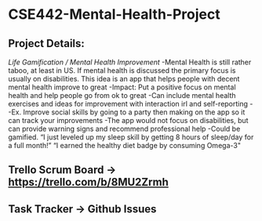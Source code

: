 # CSE442-Mental-Health-Project

## Project Details: 

*Life Gamification / Mental Health Improvement*
-Mental Health is still rather taboo, at least in US. If mental health is discussed the primary focus is usually on disabilities. This idea is an app that helps people with decent mental health improve to great
-Impact: Put a positive focus on mental health and help people go from ok to great
-Can include mental health exercises and ideas for improvement with interaction irl and self-reporting
--Ex. Improve social skills by going to a party then making on the app so it can track your improvements
-The app would not focus on disabilities, but can provide warning signs and recommend professional help
-Could be gamified. “I just leveled up my sleep skill by getting 8 hours of sleep/day for a full month!” “I earned the healthy diet badge by consuming Omega-3"





## Trello Scrum Board -> https://trello.com/b/8MU2Zrmh
## Task Tracker -> Github Issues
